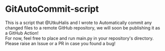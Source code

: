 # GitAutoCommit-script
This is a script that @UtkuHalis and I wrote to Automatically commit any changed files to a remote GitHub repository, we will soon be publishing it as a GitHub Action!<br> For now, feel free to place and run main.py in your repository's directory.
<br> Please raise an Issue or a PR in case you found a bug!
